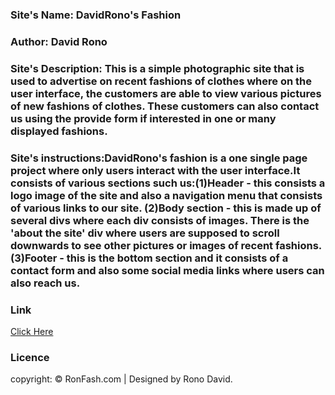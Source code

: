 
### Site's Name: DavidRono's Fashion
### Author: David Rono
### Site's Description: This is a simple photographic site that is used to advertise on recent fashions of clothes where on the user interface, the customers are able to view various pictures of new fashions of clothes. These customers can also contact us using the provide form if interested in one or many displayed fashions.
### Site's instructions:DavidRono's fashion is a one single page project where only users interact with the user interface.It consists of various sections such us:(1)Header - this consists a logo image of the site and also a navigation menu that consists of various links to our site. (2)Body section - this is made up of several divs where each div consists of images. There is the 'about the site' div where users are supposed to scroll downwards to see other pictures or images of recent fashions.(3)Footer - this is the bottom section and it consists of a contact form and also some social media links where users can also reach us.
### Link
[Click Here](https://davidkibetrono.github.io/IP/)
### Licence
copyright: © RonFash.com | Designed by Rono David.
